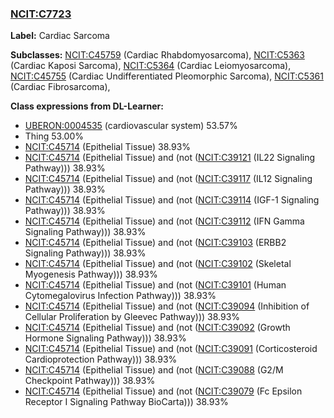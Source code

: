 
### [NCIT:C7723](http://purl.obolibrary.org/obo/NCIT_C7723)
**Label:** Cardiac Sarcoma

**Subclasses:** [NCIT:C45759](http://purl.obolibrary.org/obo/NCIT_C45759) (Cardiac Rhabdomyosarcoma), [NCIT:C5363](http://purl.obolibrary.org/obo/NCIT_C5363) (Cardiac Kaposi Sarcoma), [NCIT:C5364](http://purl.obolibrary.org/obo/NCIT_C5364) (Cardiac Leiomyosarcoma), [NCIT:C45755](http://purl.obolibrary.org/obo/NCIT_C45755) (Cardiac Undifferentiated Pleomorphic Sarcoma), [NCIT:C5361](http://purl.obolibrary.org/obo/NCIT_C5361) (Cardiac Fibrosarcoma), 

**Class expressions from DL-Learner:**

- [UBERON:0004535](http://purl.obolibrary.org/obo/UBERON_0004535) (cardiovascular system) 53.57%
- Thing 53.00%
- [NCIT:C45714](http://purl.obolibrary.org/obo/NCIT_C45714) (Epithelial Tissue) 38.93%
- [NCIT:C45714](http://purl.obolibrary.org/obo/NCIT_C45714) (Epithelial Tissue) and (not ([NCIT:C39121](http://purl.obolibrary.org/obo/NCIT_C39121) (IL22 Signaling Pathway))) 38.93%
- [NCIT:C45714](http://purl.obolibrary.org/obo/NCIT_C45714) (Epithelial Tissue) and (not ([NCIT:C39117](http://purl.obolibrary.org/obo/NCIT_C39117) (IL12 Signaling Pathway))) 38.93%
- [NCIT:C45714](http://purl.obolibrary.org/obo/NCIT_C45714) (Epithelial Tissue) and (not ([NCIT:C39114](http://purl.obolibrary.org/obo/NCIT_C39114) (IGF-1 Signaling Pathway))) 38.93%
- [NCIT:C45714](http://purl.obolibrary.org/obo/NCIT_C45714) (Epithelial Tissue) and (not ([NCIT:C39112](http://purl.obolibrary.org/obo/NCIT_C39112) (IFN Gamma Signaling Pathway))) 38.93%
- [NCIT:C45714](http://purl.obolibrary.org/obo/NCIT_C45714) (Epithelial Tissue) and (not ([NCIT:C39103](http://purl.obolibrary.org/obo/NCIT_C39103) (ERBB2 Signaling Pathway))) 38.93%
- [NCIT:C45714](http://purl.obolibrary.org/obo/NCIT_C45714) (Epithelial Tissue) and (not ([NCIT:C39102](http://purl.obolibrary.org/obo/NCIT_C39102) (Skeletal Myogenesis Pathway))) 38.93%
- [NCIT:C45714](http://purl.obolibrary.org/obo/NCIT_C45714) (Epithelial Tissue) and (not ([NCIT:C39101](http://purl.obolibrary.org/obo/NCIT_C39101) (Human Cytomegalovirus Infection Pathway))) 38.93%
- [NCIT:C45714](http://purl.obolibrary.org/obo/NCIT_C45714) (Epithelial Tissue) and (not ([NCIT:C39094](http://purl.obolibrary.org/obo/NCIT_C39094) (Inhibition of Cellular Proliferation by Gleevec Pathway))) 38.93%
- [NCIT:C45714](http://purl.obolibrary.org/obo/NCIT_C45714) (Epithelial Tissue) and (not ([NCIT:C39092](http://purl.obolibrary.org/obo/NCIT_C39092) (Growth Hormone Signaling Pathway))) 38.93%
- [NCIT:C45714](http://purl.obolibrary.org/obo/NCIT_C45714) (Epithelial Tissue) and (not ([NCIT:C39091](http://purl.obolibrary.org/obo/NCIT_C39091) (Corticosteroid Cardioprotection Pathway))) 38.93%
- [NCIT:C45714](http://purl.obolibrary.org/obo/NCIT_C45714) (Epithelial Tissue) and (not ([NCIT:C39088](http://purl.obolibrary.org/obo/NCIT_C39088) (G2/M Checkpoint Pathway))) 38.93%
- [NCIT:C45714](http://purl.obolibrary.org/obo/NCIT_C45714) (Epithelial Tissue) and (not ([NCIT:C39079](http://purl.obolibrary.org/obo/NCIT_C39079) (Fc Epsilon Receptor I Signaling Pathway BioCarta))) 38.93%


